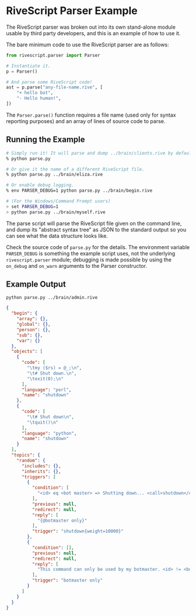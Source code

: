 # RiveScript Parser Example

The RiveScript parser was broken out into its own stand-alone module usable by
third party developers, and this is an example of how to use it.

The bare minimum code to use the RiveScript parser are as follows:

```python
from rivescript.parser import Parser

# Instantiate it.
p = Parser()

# And parse some RiveScript code!
ast = p.parse("any-file-name.rive", [
    "+ hello bot",
    "- Hello human!",
])
```

The `Parser.parse()` function requires a file name (used only for syntax
reporting purposes) and an array of lines of source code to parse.

## Running the Example

```bash
# Simply run it! It will parse and dump ../brain/clients.rive by default.
% python parse.py

# Or give it the name of a different RiveScript file.
% python parse.py ../brain/eliza.rive

# Or enable debug logging.
% env PARSER_DEBUG=1 python parse.py ../brain/begin.rive

# (For the Windows/Command Prompt users)
> set PARSER_DEBUG=1
> python parse.py ../brain/myself.rive
```

The parse script will parse the RiveScript file given on the command line,
and dump its "abstract syntax tree" as JSON to the standard output so you can
see what the data structure looks like.

Check the source code of `parse.py` for the details. The environment variable
`PARSER_DEBUG` is something the example script uses, not the underlying
`rivescript.parser` module; debugging is made possible by using the `on_debug`
and `on_warn` arguments to the Parser constructor.

## Example Output

`python parse.py ../brain/admin.rive`

```json
{
  "begin": {
    "array": {},
    "global": {},
    "person": {},
    "sub": {},
    "var": {}
  },
  "objects": [
    {
      "code": [
        "\tmy ($rs) = @_;\n",
        "\t# Shut down.\n",
        "\texit(0);\n"
      ],
      "language": "perl",
      "name": "shutdown"
    },
    {
      "code": [
        "\t# Shut down\n",
        "\tquit()\n"
      ],
      "language": "python",
      "name": "shutdown"
    }
  ],
  "topics": {
    "random": {
      "includes": {},
      "inherits": {},
      "triggers": [
        {
          "condition": [
            "<id> eq <bot master> => Shutting down... <call>shutdown</call>"
          ],
          "previous": null,
          "redirect": null,
          "reply": [
            "{@botmaster only}"
          ],
          "trigger": "shutdown{weight=10000}"
        },
        {
          "condition": [],
          "previous": null,
          "redirect": null,
          "reply": [
            "This command can only be used by my botmaster. <id> != <bot master>"
          ],
          "trigger": "botmaster only"
        }
      ]
    }
  }
}
```
